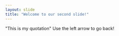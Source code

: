 ```yaml
---
layout: slide
title: "Welcome to our second slide!"
---
```

"This is my quotation"
Use the left arrow to go back!
